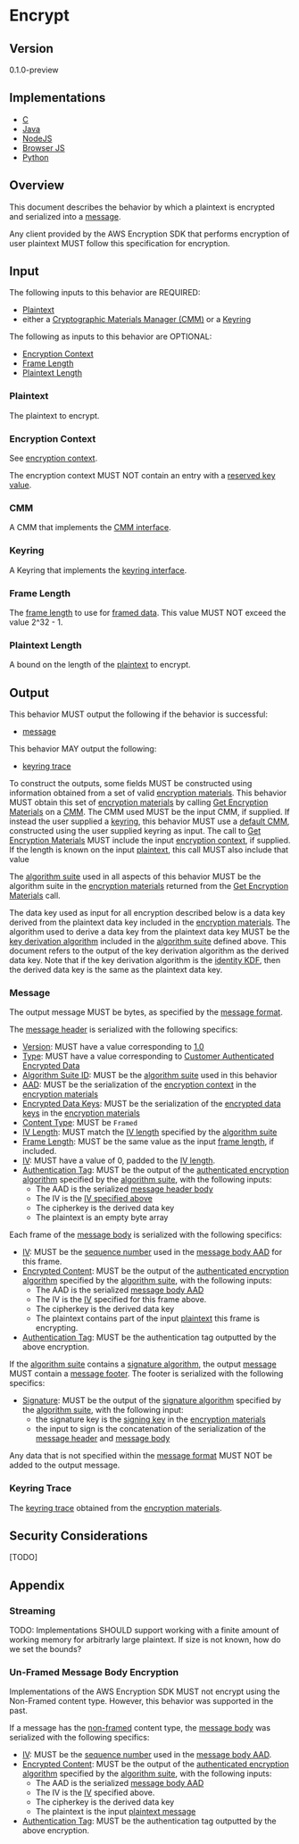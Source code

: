[//]: # (Copyright 2019 Amazon.com, Inc. or its affiliates. All Rights Reserved.)
[//]: # (SPDX-License-Identifier: CC-BY-SA-4.0)

# Encrypt

## Version

0.1.0-preview

## Implementations

- [C](https://github.com/aws/aws-encryption-sdk-c/blob/master/source/session_encrypt.c)
- [Java](https://github.com/aws/aws-encryption-sdk-java/blob/master/src/main/java/com/amazonaws/encryptionsdk/internal/EncryptionHandler.java)
- [NodeJS](https://github.com/awslabs/aws-encryption-sdk-javascript/blob/master/modules/encrypt-node/src/encrypt.ts)
- [Browser JS](https://github.com/awslabs/aws-encryption-sdk-javascript/blob/master/modules/encrypt-browser/src/encrypt.ts)
- [Python](https://github.com/aws/aws-encryption-sdk-python/blob/master/src/aws_encryption_sdk/streaming_client.py)

## Overview

This document describes the behavior by which a plaintext is encrypted and serialized into a [message](../data-format/message.md).

Any client provided by the AWS Encryption SDK that performs encryption of user plaintext MUST follow
this specification for encryption.

## Input

The following inputs to this behavior are REQUIRED:

- [Plaintext](#plaintext)
- either a [Cryptographic Materials Manager (CMM)](../framework/cmm-interface.md) or a [Keyring](../framework/keyring-interface.md)

The following as inputs to this behavior are OPTIONAL:

- [Encryption Context](#encryption-context)
- [Frame Length](#frame-length)
- [Plaintext Length](#plaintext-length)

### Plaintext

The plaintext to encrypt.

### Encryption Context

See [encryption context](../framework/structures.md#encryption-context).

The encryption context MUST NOT contain an entry with a [reserved key value](../framework/structures.md#encryption-context).

### CMM

A CMM that implements the [CMM interface](../framework/cmm-interface.md).

### Keyring

A Keyring that implements the [keyring interface](../framework/keyring-interface.md).

### Frame Length

The [frame length](../data-format/message-header.md#frame-length) to use for [framed data](../data-format/message-body.md).
This value MUST NOT exceed the value 2^32 - 1.

### Plaintext Length

A bound on the length of the [plaintext](#plaintext) to encrypt.

## Output

This behavior MUST output the following if the behavior is successful:

- [message](../data-format/message.md)

This behavior MAY output the following:

- [keyring trace](../framework/structures.md#keyring-trace)

To construct the outputs, some fields MUST be constructed using information obtained
from a set of valid [encryption materials](../framework/structures.md#encryption-materials).
This behavior MUST obtain this set of [encryption materials](../framework/structures.md#encryption-materials)
by calling [Get Encryption Materials](../framework/cmm-interface.md#get-encryption-materials) on a [CMM](../framework/cmm-interface.md).
The CMM used MUST be the input CMM, if supplied.
If instead the user supplied a [keyring](../framework/keyring-interface.md), this behavior MUST use a [default CMM](../framework/default-cmm.md),
constructed using the user supplied keyring as input.
The call to [Get Encryption Materials](../framework/cmm-interface.md#get-encryption-materials) MUST include the
input [encryption context](#encryption-context), if supplied.
If the length is known on the input [plaintext](#plaintext), this call MUST also include that value

The [algorithm suite](../framework/algorithm-suites.md) used in all aspects of this behavior MUST be the algorithm suite in the
[encryption materials](../framework/structures.md#encryption-materials) returned from the [Get Encryption Materials](../framework/cmm-interface.md#get-encryption-materials) call.

The data key used as input for all encryption described below is a data key derived from the plaintext data key
included in the [encryption materials](../framework/structures.md#encryption-materials).
The algorithm used to derive a data key from the plaintext data key MUST be
the [key derivation algorithm](../framework/algorithm-suites.md#key-derivation-algorithm) included in the
[algorithm suite](../framework/algorithm-suites.md) defined above.
This document refers to the output of the key derivation algorithm as the derived data key.
Note that if the key derivation algorithm is the [identity KDF](../framework/algorithm-suites.md#identity-kdf),
then the derived data key is the same as the plaintext data key.

### Message

The output message MUST be bytes, as specified by the [message format](../data-format/message.md).

The [message header](../data-format/message-header.md) is serialized with the following specifics:

- [Version](../data-format/message-header.md#version): MUST have a value corresponding to [1.0](../data-format/message-header.md#supported-versions)
- [Type](../data-format/message-header.md#type): MUST have a value corresponding to [Customer Authenticated Encrypted Data](../data-format/message.md#supported-types)
- [Algorithm Suite ID](../data-format/message-header.md#algorithm-suite-id): MUST be the [algorithm suite](../framework/algorithm-suites.md)
  used in this behavior
- [AAD](../data-format/message-header.md#aad): MUST be the serialization of the [encryption context](../framework/structures.md#encryption-context)
  in the [encryption materials](../framework/structures.md#encryption-materials)
- [Encrypted Data Keys](../data-format/message-header.md#encrypted-data-key): MUST be the serialization of the
  [encrypted data keys](../framework/structures.md#encrypted-data-keys) in the [encryption materials](../framework/structures.md#encryption-materials)
- [Content Type](../data-format/message-header.md#content-type): MUST be `Framed`
- [IV Length](../data-format/message-header.md#iv-length): MUST match the [IV length](../framework/algorithm-suites.md#iv-length)
  specified by the [algorithm suite](../framework/algorithm-suites.md)
- [Frame Length](../data-format/message-header.md#frame-length): MUST be the same value as the input [frame length](#frame-length),
  if included.
- [IV](../data-format/message-header.md#iv): MUST have a value of 0, padded to the [IV length](../data-format/message-header.md#iv-length).
- [Authentication Tag](../data-format/message-header.md#authentication-tag): MUST be the output of the
  [authenticated encryption algorithm](../framework/algorithm-suites.md#encryption-algorithm)
  specified by the [algorithm suite](../framework/algorithm-suites.md), with the following inputs:
  - The AAD is the serialized [message header body](../data-format/message-header.md#header-body)
  - The IV is the [IV specified above](../data-format/message-header.md#iv)
  - The cipherkey is the derived data key
  - The plaintext is an empty byte array

Each frame of the [message body](../data-format/message-body.md) is serialized with the following specifics:

- [IV](../data-format/message-body.md#iv): MUST be the [sequence number](../data-format/message-body-aad.md#sequence-number)
  used in the [message body AAD](../data-format/message-body-aad.md) for this frame.
- [Encrypted Content](../data-format/message-body.md#encrypted-content): MUST be the output of the [authenticated encryption algorithm](../framework/algorithm-suites.md#encryption-algorithm)
  specified by the [algorithm suite](../framework/algorithm-suites.md), with the following inputs:
  - The AAD is the serialized [message body AAD](../data-format/message-body-aad.md)
  - The IV is the [IV](../data-format/message-body.md#iv) specified for this frame above.
  - The cipherkey is the derived data key
  - The plaintext contains part of the input [plaintext](#plaintext) this frame is encrypting.
- [Authentication Tag](../data-format/message-body.md#authentication-tag): MUST be the authentication tag outputted by the above encryption.

If the [algorithm suite](../framework/algorithm-suites.md) contains a [signature algorithm](../framework/algorithm-suites.md#signature-algorithm),
the output [message](../data-format/message.md) MUST contain a [message footer](../data-format/message-footer.md).
The footer is serialized with the following specifics:

- [Signature](../data-format/message-footer.md#signature): MUST be the output of the [signature algorithm](../framework/algorithm-suites.md#signature-algorithm)
  specified by the [algorithm suite](../framework/algorithm-suites.md), with the following input:
  - the signature key is the [signing key](../framework/structures.md#signing-key) in the [encryption materials](../framework/structures.md#encryption-materials)
  - the input to sign is the concatenation of the serialization of the [message header](#message-header) and [message body](#message-body)

Any data that is not specified within the [message format](../data-format/message.md) MUST NOT be added to the output message.

### Keyring Trace

The [keyring trace](../framework/structures.md#keyring-trace) obtained from the [encryption materials](data-structure.md#encryption-materials).

## Security Considerations

[TODO]

## Appendix

### Streaming

TODO: Implementations SHOULD support working with a finite amount of working memory for arbitrarly large plaintext.
If size is not known, how do we set the bounds?

### Un-Framed Message Body Encryption

Implementations of the AWS Encryption SDK MUST not encrypt using the Non-Framed content type.
However, this behavior was supported in the past.

If a message has the [non-framed](../data-format/message-body.md#non-framed-data) content type,
the [message body](../data-format/message-body.md) was serialized with the following specifics:

- [IV](../data-format/message-body.md#iv):  MUST be the [sequence number](../data-format/message-body-aad.md#sequence-number)
  used in the [message body AAD](../data-format/message-body-aad.md).
- [Encrypted Content](../data-format/message-body.md#encrypted-content): MUST be the output of the [authenticated encryption algorithm](../framework/algorithm-suites.md#encryption-algorithm)
  specified by the [algorithm suite](../framework/algorithm-suites.md), with the following inputs:
  - The AAD is the serialized [message body AAD](../data-format/message-body-aad.md)
  - The IV is the [IV](../data-format/message-body.md#iv) specified above.
  - The cipherkey is the derived data key
  - The plaintext is the input [plaintext message](#plaintext-message)
- [Authentication Tag](../data-format/message-body.md#authentication-tag): MUST be the authentication tag outputted by the above encryption.
